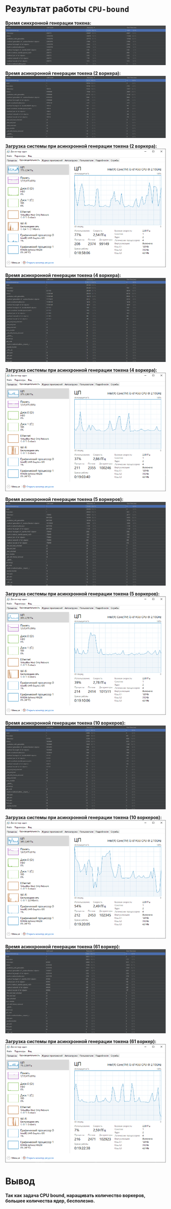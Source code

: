 # Результат работы `CPU-bound`

**Время синхронной генерации токена:**
![тут скрин](money_sync_time.png)

**Время асинхронной генерации токена (2 воркера):**
![тут скрин](money_async_time_workers_2.png)

**Загрузка системы при асинхронной генерации токена (2 воркера):**
![тут скрин](money_async_cpu_workers_2.png)

**Время асинхронной генерации токена (4 воркера):**
![тут скрин](money_async_time_workers_4.png)

**Загрузка системы при асинхронной генерации токена (4 воркера):**
![тут скрин](money_async_cpu_workers_4.png)

**Время асинхронной генерации токена (5 воркеров):**
![тут скрин](money_async_time_workers_5.png)

**Загрузка системы при асинхронной генерации токена (5 воркеров):**
![тут скрин](money_async_cpu_workers_5.png)

**Время асинхронной генерации токена (10 воркеров):**
![тут скрин](money_async_time_workers_10.png)

**Загрузка системы при асинхронной генерации токена (10 воркеров):**
![тут скрин](money_async_cpu_workers_10.png)

**Время асинхронной генерации токена (61 воркер):**
![тут скрин](money_async_time_workers_61.png)

**Загрузка системы при асинхронной генерации токена (61 воркер):**
![тут скрин](money_async_cpu_workers_61.png)

# Вывод

**Так как задача CPU bound, наращивать количество воркеров, большее количества ядер, бесполезно.**